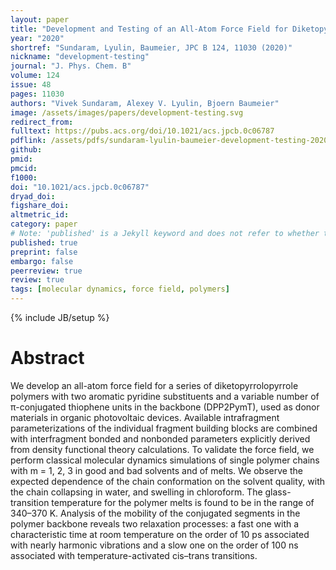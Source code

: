 ```yaml
---
layout: paper
title: "Development and Testing of an All-Atom Force Field for Diketopyrrolopyrrole Polymers with Conjugated Substituents"
year: "2020"
shortref: "Sundaram, Lyulin, Baumeier, JPC B 124, 11030 (2020)"
nickname: "development-testing"
journal: "J. Phys. Chem. B"
volume: 124
issue: 48
pages: 11030 
authors: "Vivek Sundaram, Alexey V. Lyulin, Bjoern Baumeier"
image: /assets/images/papers/development-testing.svg
redirect_from: 
fulltext: https://pubs.acs.org/doi/10.1021/acs.jpcb.0c06787
pdflink: /assets/pdfs/sundaram-lyulin-baumeier-development-testing-2020.pdf
github: 
pmid: 
pmcid: 
f1000: 
doi: "10.1021/acs.jpcb.0c06787"
dryad_doi: 
figshare_doi: 
altmetric_id: 
category: paper
# Note: 'published' is a Jekyll keyword and does not refer to whether the paper is published, but rather to whether this Markdown should be part of the rendered site.
published: true
preprint: false
embargo: false	
peerreview: true
review: true
tags: [molecular dynamics, force field, polymers]
---
```

{% include JB/setup %}

# Abstract 

We develop an all-atom force field for a series of diketopyrrolopyrrole polymers with two aromatic pyridine substituents and a variable number of π-conjugated thiophene units in the backbone (DPP2PymT), used as donor materials in organic photovoltaic devices. Available intrafragment parameterizations of the individual fragment building blocks are combined with interfragment bonded and nonbonded parameters explicitly derived from density functional theory calculations. To validate the force field, we perform classical molecular dynamics simulations of single polymer chains with m = 1, 2, 3 in good and bad solvents and of melts. We observe the expected dependence of the chain conformation on the solvent quality, with the chain collapsing in water, and swelling in chloroform. The glass-transition temperature for the polymer melts is found to be in the range of 340–370 K. Analysis of the mobility of the conjugated segments in the polymer backbone reveals two relaxation processes: a fast one with a characteristic time at room temperature on the order of 10 ps associated with nearly harmonic vibrations and a slow one on the order of 100 ns associated with temperature-activated cis–trans transitions.
